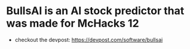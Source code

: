 # BullsAI is an AI stock predictor that was made for McHacks 12
- checkout the devpost: https://devpost.com/software/bullsai
